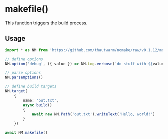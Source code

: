 # makefile()

This function triggers the build process.

## Usage

```typescript
import * as NM from 'https://github.com/thautwarm/nomake/raw/v0.1.12/mod.ts'

// define options
NM.option('debug', ({ value }) => NM.Log.verbose(`do stuff with ${value}`))

// parse options
NM.parseOptions()

// define build targets
NM.target(
    {
        name: 'out.txt',
        async build()
        {
            await new NM.Path('out.txt').writeText('Hello, world!')
        }
    })

await NM.makefile()
```